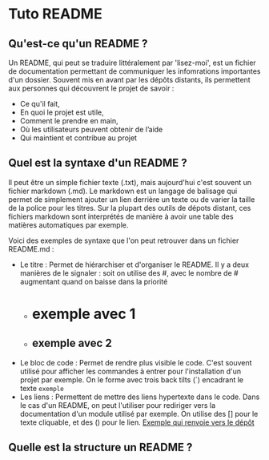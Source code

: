 # Tuto README

## Qu'est-ce qu'un README ?

Un README, qui peut se traduire littéralement par 'lisez-moi', est un fichier de documentation permettant de communiquer les infomrations importantes d'un dossier. Souvent mis en avant par les dépôts distants, ils permettent aux personnes qui découvrent le projet de savoir : 
 - Ce qu'il fait, 
 - En quoi le projet est utile, 
 - Comment le prendre en main,
 - Où les utilisateurs peuvent obtenir de l’aide
 - Qui maintient et contribue au projet 

## Quel est la syntaxe d'un README ?
Il peut être un simple fichier texte (.txt), mais aujourd'hui c'est souvent un fichier markdown (.md).
Le markdown est un langage de balisage qui permet de simplement ajouter un lien derrière un texte ou de varier la taille de la police pour les titres. Sur la plupart des outils de dépots distant, ces fichiers markdown sont interprétés de manière à avoir une table des matières automatiques par exemple.

Voici des exemples de syntaxe que l'on peut retrouver dans un fichier README.md : 

* Le titre : Permet de hiérarchiser et d'organiser le README. Il y a deux manières de le signaler : soit on utilise des #, avec le nombre de # augmentant quand on baisse dans la priorité 
    * # exemple avec 1 #
    * ## exemple avec 2 #
* Le bloc de code : Permet de rendre plus visible le code. C'est souvent utilisé pour afficher les commandes à entrer pour l'installation d'un projet par exemple. On le forme avec trois back tilts (`) encadrant le texte
 ```exemple```
* Les liens : Permettent de mettre des liens hypertexte dans le code. Dans le cas d'un README, on peut l'utiliser pour rediriger vers la documentation d'un module utilisé par exemple. On utilise des [] pour le texte cliquable, et des () pour le lien.
[Exemple qui renvoie vers le dépôt](https://github.com/Sweetie4/TP2-versionning/tree/main)

## Quelle est la structure un README ?

